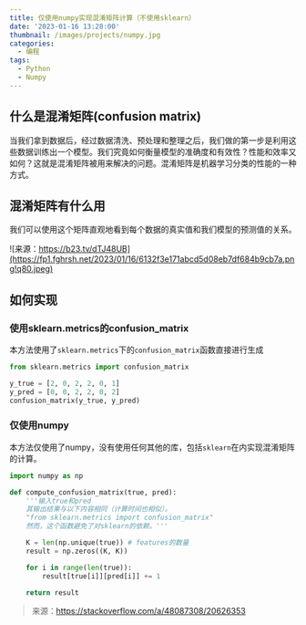 ```yaml
---
title: 仅使用numpy实现混淆矩阵计算（不使用sklearn）
date: '2023-01-16 13:28:00'
thumbnail: /images/projects/numpy.jpg
categories:
  - 编程
tags:
  - Python
  - Numpy
---
```


## 什么是混淆矩阵(confusion matrix)

当我们拿到数据后，经过数据清洗、预处理和整理之后，我们做的第一步是利用这些数据训练出一个模型。我们究竟如何衡量模型的准确度和有效性？性能和效率又如何？这就是混淆矩阵被用来解决的问题。混淆矩阵是机器学习分类的性能的一种方式。

<!--more-->

## 混淆矩阵有什么用

我们可以使用这个矩阵直观地看到每个数据的真实值和我们模型的预测值的关系。

![来源：https://b23.tv/dTJ48UB](https://fp1.fghrsh.net/2023/01/16/6132f3e171abcd5d08eb7df684b9cb7a.png!q80.jpeg)

## 如何实现

### 使用sklearn.metrics的confusion_matrix

本方法使用了`sklearn.metrics`下的`confusion_matrix`函数直接进行生成

```python
from sklearn.metrics import confusion_matrix

y_true = [2, 0, 2, 2, 0, 1]
y_pred = [0, 0, 2, 2, 0, 2]
confusion_matrix(y_true, y_pred)
```

### 仅使用numpy

本方法仅使用了numpy，没有使用任何其他的库，包括`sklearn`在内实现混淆矩阵的计算。

```python
import numpy as np

def compute_confusion_matrix(true, pred):
    '''输入true和pred
    其输出结果与以下内容相同（计算时间也相似）。
    "from sklearn.metrics import confusion_matrix"
    然而，这个函数避免了对sklearn的依赖。'''

    K = len(np.unique(true)) # features的数量
    result = np.zeros((K, K))

    for i in range(len(true)):
        result[true[i]][pred[i]] += 1

    return result
```

> 来源：https://stackoverflow.com/a/48087308/20626353
